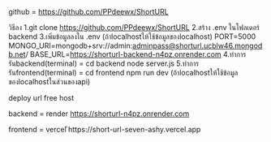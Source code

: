 github = https://github.com/PPdeewx/ShortURL

วิธีลง
1.git clone https://github.com/PPdeewx/ShortURL
2.สร้าง .env ในโฟลเดอร์ backend
3.เพิ่มข้อมูลลงใน .env (ถ้าlocalhostให้ใช้ข้อมูลของlocalhost)
    PORT=5000
    MONGO_URI=mongodb+srv://admin:adminpass@shorturl.ucblw46.mongodb.net/
    BASE_URL=https://shorturl-backend-n4pz.onrender.com
4.ทำการรันbackend(terminal) = 
    cd backend
    node server.js
5.ทำการรันfrontend(terminal) =
    cd frontend
    npm run dev
    (ถ้าlocalhostให้ใช้ข้อมูลของlocalhostในส่วนของapi)

deploy url free host

backend = render
https://shorturl-n4pz.onrender.com

frontend = vercel
ิhttps://short-url-seven-ashy.vercel.app